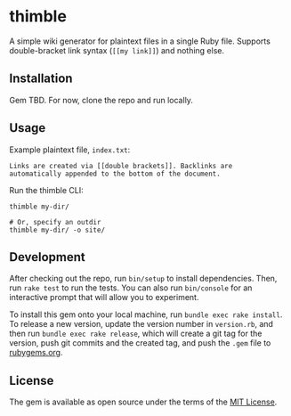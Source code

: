 # thimble

A simple wiki generator for plaintext files in a single Ruby file. Supports
double-bracket link syntax (`[[my link]]`) and nothing else.

## Installation

Gem TBD. For now, clone the repo and run locally.

## Usage

Example plaintext file, `index.txt`:

```
Links are created via [[double brackets]]. Backlinks are
automatically appended to the bottom of the document.
```

Run the thimble CLI:

```
thimble my-dir/

# Or, specify an outdir
thimble my-dir/ -o site/
```

## Development

After checking out the repo, run `bin/setup` to install dependencies. Then, run `rake test` to run the tests. You can also run `bin/console` for an interactive prompt that will allow you to experiment.

To install this gem onto your local machine, run `bundle exec rake install`. To release a new version, update the version number in `version.rb`, and then run `bundle exec rake release`, which will create a git tag for the version, push git commits and the created tag, and push the `.gem` file to [rubygems.org](https://rubygems.org).

## License

The gem is available as open source under the terms of the [MIT License](https://opensource.org/licenses/MIT).
